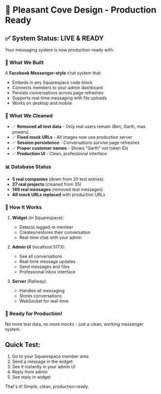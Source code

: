 # 🚀 Pleasant Cove Design - Production Ready

## ✅ System Status: LIVE & READY

Your messaging system is now production-ready with:

### 🎯 What We Built
A **Facebook Messenger-style** chat system that:
- Embeds in any Squarespace code block
- Connects members to your admin dashboard
- Persists conversations across page refreshes
- Supports real-time messaging with file uploads
- Works on desktop and mobile

### 🧹 What We Cleaned
- ✅ **Removed all test data** - Only real users remain (Ben, Garth, max powers)
- ✅ **Fixed mock URLs** - All images now use production server
- ✅ **Session persistence** - Conversations survive page refreshes
- ✅ **Proper customer names** - Shows "Garth" not token IDs
- ✅ **Production UI** - Clean, professional interface

### 📊 Database Status
- **5 real companies** (down from 20 test entries)
- **27 real projects** (cleaned from 35)
- **149 real messages** (removed test messages)
- **All mock URLs replaced** with production URLs

### 🔧 How It Works

1. **Widget** (in Squarespace):
   - Detects logged-in member
   - Creates/restores their conversation
   - Real-time chat with your admin

2. **Admin UI** (localhost:5173):
   - See all conversations
   - Real-time message updates
   - Send messages and files
   - Professional inbox interface

3. **Server** (Railway):
   - Handles all messaging
   - Stores conversations
   - WebSocket for real-time

### 🎉 Ready for Production!

No more test data, no more mocks - just a clean, working messenger system.

## Quick Test:
1. Go to your Squarespace member area
2. Send a message in the widget
3. See it instantly in your admin UI
4. Reply from admin
5. See reply in widget

That's it! Simple, clean, production-ready. 